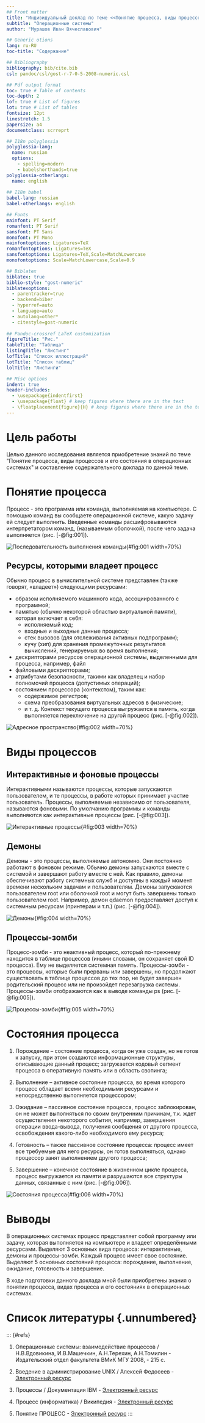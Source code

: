 ```yaml
---
## Front matter
title: "Индивидуальный доклад по теме <<Понятие процесса, виды процессов и его состояния в операционных системах>>"
subtitle: "Операционные системы"
author: "Мурашов Иван Вячеславович"

## Generic otions
lang: ru-RU
toc-title: "Содержание"

## Bibliography
bibliography: bib/cite.bib
csl: pandoc/csl/gost-r-7-0-5-2008-numeric.csl

## Pdf output format
toc: true # Table of contents
toc-depth: 2
lof: true # List of figures
lot: true # List of tables
fontsize: 12pt
linestretch: 1.5
papersize: a4
documentclass: scrreprt

## I18n polyglossia
polyglossia-lang:
  name: russian
  options:
	- spelling=modern
	- babelshorthands=true
polyglossia-otherlangs:
  name: english
  
## I18n babel
babel-lang: russian
babel-otherlangs: english

## Fonts
mainfont: PT Serif
romanfont: PT Serif
sansfont: PT Sans
monofont: PT Mono
mainfontoptions: Ligatures=TeX
romanfontoptions: Ligatures=TeX
sansfontoptions: Ligatures=TeX,Scale=MatchLowercase
monofontoptions: Scale=MatchLowercase,Scale=0.9

## Biblatex
biblatex: true
biblio-style: "gost-numeric"
biblatexoptions:
  - parentracker=true
  - backend=biber
  - hyperref=auto
  - language=auto
  - autolang=other*
  - citestyle=gost-numeric
  
## Pandoc-crossref LaTeX customization
figureTitle: "Рис."
tableTitle: "Таблица"
listingTitle: "Листинг"
lofTitle: "Список иллюстраций"
lotTitle: "Список таблиц"
lolTitle: "Листинги"

## Misc options
indent: true
header-includes:
  - \usepackage{indentfirst}
  - \usepackage{float} # keep figures where there are in the text
  - \floatplacement{figure}{H} # keep figures where there are in the text
---
```


# Цель работы

Целью данного исследования является приобретение знаний по теме "Понятие процесса, виды процессов и его состояния в операционных системах" и составление содержательного доклада по данной теме.

# Понятие процесса

Процесс - это программа или команда, выполняемая на компьютере. С помощью команд вы сообщаете операционной системе, какую задачу ей следует выполнить. Введенные команды расшифровываются интерпретатором команд, (называемым оболочкой), после чего задача выполняется (рис. [-@fig:001]).

![Последовательность выполнения команды](image/1.png){#fig:001 width=70%}

## Ресурсы, которыми владеет процесс

Обычно процесс в вычислительной системе представлен (также говорят, «владеет») следующими ресурсами:

- образом исполняемого машинного кода, ассоциированного с программой;
- памятью (обычно некоторой областью виртуальной памяти), которая включает в себя:
    - исполняемый код;
    - входные и выходные данные процесса;
    - стек вызовов (для отслеживания активных подпрограмм);
    - кучу (хип) для хранения промежуточных результатов вычислений, генерируемых во время выполнения;
- дескрипторами ресурсов операционной системы, выделенными для процесса, например, файл
- файловыми дескрипторами;
- атрибутами безопасности, такими как владелец и набор полномочий процесса (допустимых операций);
- состоянием процессора (контекстом), таким как:
    - содержимое регистров;
    - схема преобразования виртуальных адресов в физические;
    - и т. д.
Контекст текущего процесса выгружается в память, когда выполняется переключение на другой процесс (рис. [-@fig:002]).

![Адресное пространство](image/2.png){#fig:002 width=70%}

# Виды процессов

## Интерактивные и фоновые процессы

Интерактивными называются процессы, которые запускаются пользователем, и те процессы, в работе которых принимает участие пользователь. Процессы, выполняемые независимо от пользователя, называются фоновыми. По умолчанию программы и команды выполняются как интерактивные процессы (рис. [-@fig:003]).

![Интерактивные процессы](image/3.png){#fig:003 width=70%}

## Демоны

Демоны - это процессы, выполняемые автономно. Они постоянно работают в фоновом режиме. Обычно демоны запускаются вместе с системой и завершают работу вместе с ней. Как правило, демоны обеспечивают работу системных служб и доступны в каждый момент времени нескольким задачам и пользователям. Демоны запускаются пользователем root или оболочкой root и могут быть завершены только пользователем root. Например, демон qdaemon предоставляет доступ к системным ресурсам (принтерам и т.п.) (рис. [-@fig:004]).

![Демоны](image/4.png){#fig:004 width=70%}

## Процессы-зомби

Процесс-зомби - это неактивный процесс, который по-прежнему находится в таблице процессов (иными словами, он сохраняет свой ID процесса). Ему не выделяется системная память. Процессы-зомби - это процессы, которые были прерваны или завершены, но продолжают существовать в таблице процессов до тех пор, не будет завершен родительский процесс или не произойдет перезагрузка системы. Процессы-зомби отображаются как <defunct> в выводе команды ps (рис. [-@fig:005]).

![Процессы-зомби](image/5.png){#fig:005 width=70%}

# Состояния процесса

1. Порождение – состояние процесса, когда он уже создан, но не готов к запуску, при этом создаются информационные структуры, описывающие данный процесс; загружается кодовый сегмент процесса в оперативную память или в область свопинга;

2. Выполнение – активное состояние процесса, во время которого процесс обладает всеми необходимыми ресурсами и непосредственно выполняется процессором;

3. Ожидание – пассивное состояние процесса, процесс заблокирован, он не может выполняться по своим внутренним причинам, т.к. ждет осуществления некоторого события, например, завершения операции ввода-вывода, получения сообщения от другого процесса, освобождения какого-либо необходимого ему ресурса;

4. Готовность – также пассивное состояние процесса: процесс имеет все требуемые для него ресурсы, он готов выполняться, однако процессор занят выполнением другого процесса;

5. Завершение – конечное состояние в жизненном цикле процесса, процесс выгружается из памяти и разрушаются все структуры данных, связанные с ним (рис. [-@fig:006]).

![Состояния процесса](image/6.png){#fig:006 width=70%}

# Выводы

В операционных системах процесс представляет собой программу или задачу, которая выполняется на компьютере и владеет определёнными ресурсами. Выделяют 3 основных вида процесса: интерактивные, демоны и процессы-зомби. Каждый процесс имеет свое состояние. Выделяют 5 основных состояний процесса: порождение, выполнение, ожидание, готовность и завершение.

В ходе подготовки данного доклада мной были приобретены знания о понятии процесса, видах процесса и его состояниях в операционных системах.

# Список литературы {.unnumbered}

::: {#refs}
1. Операционные системы: взаимодействие процессов / Н.В.Вдовикина, И.В.Машечкин, А.Н.Терехин, А.Н.Томилин - Издательский отдел факультета ВМиК МГУ 2008, - 215 c.

2. Введение в администрирование UNIX / Алексей Федосеев - [Электронный ресурс](http://heap.altlinux.org/modules/unix_base_admin.dralex/)

3. Процессы / Документация IBM - [Электронный ресурс](https://www.ibm.com/docs/ru/aix/7.1?topic=processes-)

4. Процесс (информатика) / Википедия - [Электронный ресурс](https://ru.wikipedia.org/wiki/%D0%9F%D1%80%D0%BE%D1%86%D0%B5%D1%81%D1%81_%28%D0%B8%D0%BD%D1%84%D0%BE%D1%80%D0%BC%D0%B0%D1%82%D0%B8%D0%BA%D0%B0%29#%D0%9F%D1%80%D0%B5%D0%B4%D1%81%D1%82%D0%B0%D0%B2%D0%BB%D0%B5%D0%BD%D0%B8%D0%B5_%D0%BF%D1%80%D0%BE%D1%86%D0%B5%D1%81%D1%81%D0%B0_%D0%B2_%D0%BF%D0%B0%D0%BC%D1%8F%D1%82%D0%B8)

5. Понятие ПРОЦЕСС - [Электронный ресурс](http://komputercnulja.ru/operacionnye-sistemy/ponjatie-process)
:::
